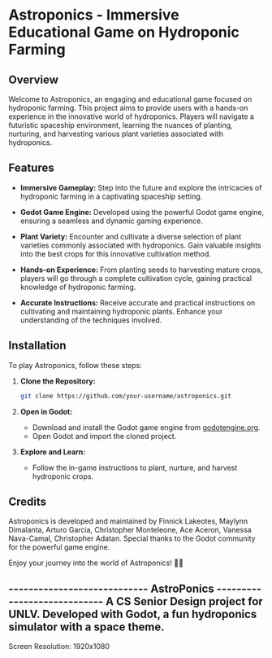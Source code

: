 # Astroponics - Immersive Educational Game on Hydroponic Farming

## Overview
Welcome to Astroponics, an engaging and educational game focused on hydroponic farming. This project aims to provide users with a hands-on experience in the innovative world of hydroponics. Players will navigate a futuristic spaceship environment, learning the nuances of planting, nurturing, and harvesting various plant varieties associated with hydroponics.

## Features
- **Immersive Gameplay:** Step into the future and explore the intricacies of hydroponic farming in a captivating spaceship setting.
  
- **Godot Game Engine:** Developed using the powerful Godot game engine, ensuring a seamless and dynamic gaming experience.

- **Plant Variety:** Encounter and cultivate a diverse selection of plant varieties commonly associated with hydroponics. Gain valuable insights into the best crops for this innovative cultivation method.

- **Hands-on Experience:** From planting seeds to harvesting mature crops, players will go through a complete cultivation cycle, gaining practical knowledge of hydroponic farming.

- **Accurate Instructions:** Receive accurate and practical instructions on cultivating and maintaining hydroponic plants. Enhance your understanding of the techniques involved.

## Installation
To play Astroponics, follow these steps:

1. **Clone the Repository:**
   ```bash
   git clone https://github.com/your-username/astroponics.git
   ```

2. **Open in Godot:**
   - Download and install the Godot game engine from [godotengine.org](https://godotengine.org/).
   - Open Godot and import the cloned project.

3. **Explore and Learn:**
   - Follow the in-game instructions to plant, nurture, and harvest hydroponic crops.

## Credits
Astroponics is developed and maintained by Finnick Lakeotes, Maylynn Dimalanta, Arturo Garcia, Christopher Monteleone, Ace Aceron, Vanessa Nava-Camal, Christopher Adatan. Special thanks to the Godot community for the powerful game engine.

Enjoy your journey into the world of Astroponics! 🌱🚀

---------------------------- AstroPonics ----------------------------
A CS Senior Design project for UNLV.
Developed with Godot, a fun hydroponics simulator with a space theme.
---------------------------------------------------------------------



Screen Resolution:
1920x1080
